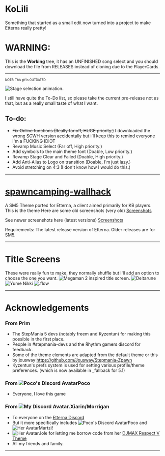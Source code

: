 # KoLili
Something that started as a small edit now turned into a project to make Etterna really pretty!

# WARNING:
This is the **Working** tree, it has an UNFINISHED song select and you should download the file from RELEASES instead of cloning due to the PlayerCards.

---

<sub><sup>NOTE: This gif is OUTDATED</sub></sub>

![Stage selection animation.](https://i.imgur.com/6zUYS8T.gif)


I still have quite the To-Do list, so please take the current pre-release not as that, but as a really small taste of what I want.

## To-do:
* ~~Fix Online functions (Really far off, HUGE priority.)~~ I downloaded the wrong SCWH version accidentally but i'll keep this to remind everyone i'm a FUCKING IDIOT
* Revamp Music Select (Far off, High priority.)
* Add symbols to the main theme font (Doable, Low priority.)
* Revamp Stage Clear and Failed (Doable, High priority.)
* Add Anti-Alias to Logo on transition (Doable, I'm just lazy.)
* Avoid stretching on 4:3 (I don't know how I would do this.)

---
# <a href="https://github.com/ca25nada/spawncamping-wallhack">spawncamping-wallhack</a>
A SM5 Theme ported for Etterna, a client aimed primarily for KB players.
This is the theme
Here are some old screenshots (very old)
<a href="http://imgur.com/a/RpFvQ" target="_blank">Screenshots</a>

See newer screenshots here (latest versions)
<a href="https://imgur.com/a/Pad27GS" target="_blank">Screenshots</a>

Requirements: The latest release version of Etterna. Older releases are for SM5.

---

# Title Screens
These were really fun to make, they normally shuffle but I'll add an option to choose the one you want.
![Megaman 2 inspired title screen.](https://i.imgur.com/AjMUDk8.gif)
![Deltarune](https://i.imgur.com/3JLDumH.gif)
![Yume Nikki](https://i.imgur.com/2q0QsfI.gif)
![.flow](https://i.imgur.com/CdqcJ55.gif)

---
# Acknowledgements
### From Prim
* The StepMania 5 devs (notably freem and Kyzentun) for making this possible in the first place.
* People in #stepmania-devs and the Rhythm gamers discord for feedback.
* Some of the theme elements are adapted from the default theme or this by jousway https://github.com/Jousway/Stepmania-Zpawn
* Kyzentun's prefs system is used for setting various profile/theme preferences. (which is now available in _fallback for 5.1)

### From ![Poco's Discord Avatar](https://i.imgur.com/NqgQctR.gif)Poco
* Everyone, I love this game

### From ![My Discord Avatar.](https://i.imgur.com/EgLtsa8.gif)Xiarin/Morrigan
* To everyone on the <a href="https://discord.gg/Nf8P8Wn7Dx">Etterna Discord</a>
* But it more specifically includes ![Poco's Discord Avatar](https://i.imgur.com/KDnRYUs.gif)Poco and ![Her Avatar](https://i.imgur.com/rQfgPAX.png)Martzi!
* ![Her Avatar](https://i.imgur.com/p10uMc8.png)Jole for letting me borrow code from her <a href="https://github.com/joleskins/etternamax-respect-v/tree/master">DJMAX Respect V Theme</a>
* All my friends and family.
---
